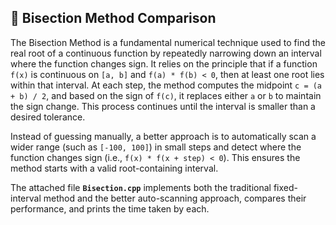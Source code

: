 ## 🧮 Bisection Method Comparison

The Bisection Method is a fundamental numerical technique used to find the real root of a continuous function by repeatedly narrowing down an interval where the function changes sign. It relies on the principle that if a function `f(x)` is continuous on `[a, b]` and `f(a) * f(b) < 0`, then at least one root lies within that interval. At each step, the method computes the midpoint `c = (a + b) / 2`, and based on the sign of `f(c)`, it replaces either `a` or `b` to maintain the sign change. This process continues until the interval is smaller than a desired tolerance.

Instead of guessing manually, a better approach is to automatically scan a wider range (such as `[-100, 100]`) in small steps and detect where the function changes sign (i.e., `f(x) * f(x + step) < 0`). This ensures the method starts with a valid root-containing interval.

The attached file **`Bisection.cpp`** implements both the traditional fixed-interval method and the better auto-scanning approach, compares their performance, and prints the time taken by each.
